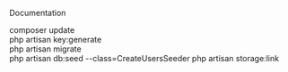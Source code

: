 Documentation <br>

composer update<br>
php artisan key:generate<br>
php artisan migrate<br>
php artisan db:seed --class=CreateUsersSeeder
php artisan storage:link<br>